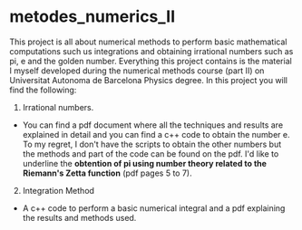 # metodes_numerics_II

This project is all about numerical methods to perform basic mathematical computations such us integrations and obtaining irrational numbers such as pi, e and the golden number. Everything this project contains is the material I myself developed during the numerical methods course (part II) on Universitat Autonoma de Barcelona Physics degree. In this project you will find the following:

1. Irrational numbers. 
- You can find a pdf document where all the techniques and results are explained in detail and you can find a c++ code to obtain the number e. To my regret, I don't have the scripts to obtain the other numbers but the methods and part of the code can be found on the pdf. I'd like to underline the **obtention of pi using number theory related to the Riemann's Zetta function** (pdf pages 5 to 7). 
2. Integration Method
- A c++ code to perform a basic numerical integral and a pdf explaining the results and methods used. 
